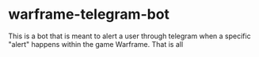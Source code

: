 # warframe-telegram-bot
This is a bot that is meant to alert a user through telegram when a specific "alert" happens within the game Warframe.
That is all
